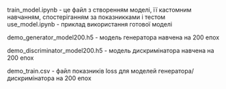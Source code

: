 train_model.ipynb - це файл з створенням моделі, її кастомним навчанням, спостеріганням за показникками і тестом  
use_model.ipynb - приклад використання готової моделі

demo_generator_model200.h5 - модель генератора навчена на 200 епох

demo_discriminator_model200.h5 - модель дискримінатора навчена на 200 епох

demo_train.csv - файл показників loss для моделей генератора/дискримінатора на 200 епох
